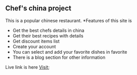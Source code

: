 ## Chef's china project

This is a popular chinese restaurant.
*Features of this site is
- Get the best chefs details in china
- Get their best recipes with details
- Get discount items list
- Create your account
- You can select and add your favorite dishes in favorite
- There is a blog section for other information

Live link is here [Visit](https://chef-s-china.web.app);